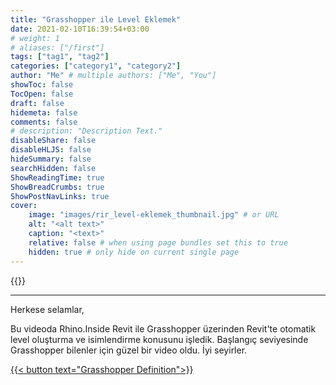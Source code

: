 ```yaml
---
title: "Grasshopper ile Level Eklemek"
date: 2021-02-10T16:39:54+03:00
# weight: 1
# aliases: ["/first"]
tags: ["tag1", "tag2"]
categories: ["category1", "category2"]
author: "Me" # multiple authors: ["Me", "You"]
showToc: false
TocOpen: false
draft: false
hidemeta: false
comments: false
# description: "Description Text."
disableShare: false
disableHLJS: false
hideSummary: false
searchHidden: false
ShowReadingTime: true
ShowBreadCrumbs: true
ShowPostNavLinks: true
cover:
    image: "images/rir_level-eklemek_thumbnail.jpg" # or URL
    alt: "<alt text>"
    caption: "<text>"
    relative: false # when using page bundles set this to true
    hidden: true # only hide on current single page
---
```


{{<youtube EOvKCoOOw5A>}}

---

Herkese selamlar,

Bu videoda Rhino.Inside Revit ile Grasshopper üzerinden Revit'te otomatik level oluşturma ve isimlendirme konusunu işledik. Başlangıç seviyesinde Grasshopper bilenler için güzel bir video oldu. İyi seyirler.

<a href="files/20210207_Level Ekleme.gh" download>
    {{< button text="Grasshopper Definition">}}
</a>